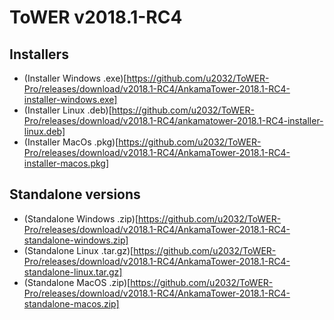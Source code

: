 # ToWER v2018.1-RC4

## Installers

* (Installer Windows .exe)[https://github.com/u2032/ToWER-Pro/releases/download/v2018.1-RC4/AnkamaTower-2018.1-RC4-installer-windows.exe]
* (Installer Linux .deb)[https://github.com/u2032/ToWER-Pro/releases/download/v2018.1-RC4/ankamatower-2018.1-RC4-installer-linux.deb]
* (Installer MacOs .pkg)[https://github.com/u2032/ToWER-Pro/releases/download/v2018.1-RC4/AnkamaTower-2018.1-RC4-installer-macos.pkg]

## Standalone versions

* (Standalone Windows .zip)[https://github.com/u2032/ToWER-Pro/releases/download/v2018.1-RC4/AnkamaTower-2018.1-RC4-standalone-windows.zip]
* (Standalone Linux .tar.gz)[https://github.com/u2032/ToWER-Pro/releases/download/v2018.1-RC4/AnkamaTower-2018.1-RC4-standalone-linux.tar.gz]
* (Standalone MacOS .zip)[https://github.com/u2032/ToWER-Pro/releases/download/v2018.1-RC4/AnkamaTower-2018.1-RC4-standalone-macos.zip]
